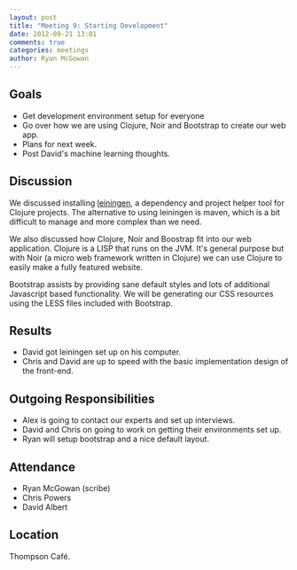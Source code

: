 ```yaml
---
layout: post
title: "Meeting 9: Starting Development"
date: 2012-09-21 13:01
comments: true
categories: meetings
author: Ryan McGowan
---
```


## Goals

*   Get development environment setup for everyone
*   Go over how we are using Clojure, Noir and Bootstrap to create our web app.
*   Plans for next week.
*   Post David's machine learning thoughts.

## Discussion

We discussed installing [leiningen](https://github.com/technomancy/leiningen), a
dependency and project helper tool for Clojure projects. The alternative to
using leiningen is maven, which is a bit difficult to manage and more complex
than we need.

We also discussed how Clojure, Noir and Boostrap fit into our web application.
Clojure is a LISP that runs on the JVM. It's general purpose but with Noir (a
micro web framework written in Clojure) we can use Clojure to easily make a
fully featured website.

Bootstrap assists by providing sane default styles and lots of additional
Javascript based functionality.  We will be generating our CSS resources using
the LESS files included with Bootstrap.

## Results

*   David got leiningen set up on his computer.
*   Chris and David are up to speed with the basic implementation design of the
    front-end.

## Outgoing Responsibilities

*   Alex is going to contact our experts and set up interviews.
*   David and Chris on going to work on getting their environments set up.
*   Ryan will setup bootstrap and a nice default layout.

## Attendance

-   Ryan McGowan (scribe)
-   Chris Powers
-   David Albert

## Location

Thompson Café.
